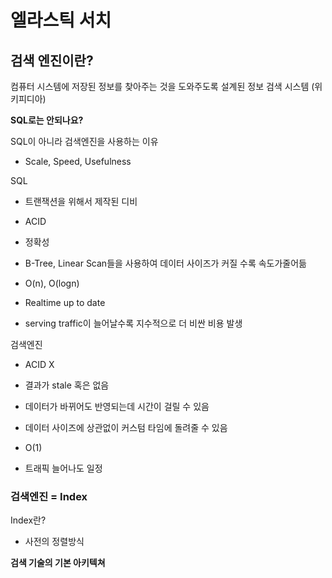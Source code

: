 # 엘라스틱 서치



## 검색 엔진이란?

컴퓨터 시스템에 저장된 정보를 찾아주는 것을 도와주도록 설계된 정보 검색 시스템 (위키피디아)



**SQL로는 안되나요?**

SQL이 아니라 검색엔진을 사용하는 이유

- Scale, Speed, Usefulness



SQL

- 트랜잭션을 위해서 제작된 디비
- ACID
- 정확성
- B-Tree, Linear Scan들을 사용하여 데이터 사이즈가 커질 수록 속도가줄어듦
- O(n), O(logn)
- Realtime up to date

- serving traffic이 늘어날수록 지수적으로 더 비싼 비용 발생



검색엔진

- ACID X
- 결과가 stale 혹은 없음
- 데이터가 바뀌어도 반영되는데 시간이 걸릴 수 있음
- 데이터 사이즈에 상관없이 커스텀 타임에 돌려줄 수 있음

- O(1)
- 트래픽 늘어나도 일정



### 검색엔진 = Index

Index란?

- 사전의 정렬방식



**검색 기술의 기본 아키텍쳐**







